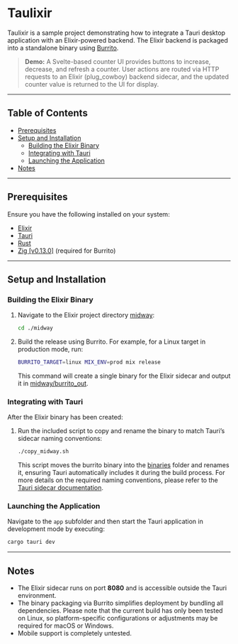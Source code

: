 # Taulixir

Taulixir is a sample project demonstrating how to integrate a Tauri desktop application with an Elixir-powered backend. The Elixir backend is packaged into a standalone binary using [Burrito](https://github.com/burrito-elixir/burrito).

> **Demo:** A Svelte-based counter UI provides buttons to increase, decrease, and refresh a counter. User actions are routed via HTTP requests to an Elixir (plug_cowboy) backend sidecar, and the updated counter value is returned to the UI for display.

---

## Table of Contents

- [Prerequisites](#prerequisites)
- [Setup and Installation](#setup-and-installation)
  - [Building the Elixir Binary](#building-the-elixir-binary)
  - [Integrating with Tauri](#integrating-with-tauri)
  - [Launching the Application](#launching-the-application)
- [Notes](#notes)

---

## Prerequisites

Ensure you have the following installed on your system:

- [Elixir](https://elixir-lang.org/install.html)
- [Tauri](https://v2.tauri.app/start/prerequisites/)
- [Rust](https://www.rust-lang.org/tools/install)
- [Zig [v0.13.0]](https://ziglang.org/download/) (required for Burrito)

---

## Setup and Installation

### Building the Elixir Binary

1. Navigate to the Elixir project directory [midway](/midway):

   ```bash
   cd ./midway
   ```

2. Build the release using Burrito. For example, for a Linux target in production mode, run:

   ```bash
   BURRITO_TARGET=linux MIX_ENV=prod mix release
   ```

   This command will create a single binary for the Elixir sidecar and output it in [midway/burrito_out](/midway/burrito_out).

### Integrating with Tauri

After the Elixir binary has been created:

1. Run the included script to copy and rename the binary to match Tauri’s sidecar naming conventions:

    ```bash
    ./copy_midway.sh
    ```

   This script moves the burrito binary into the [binaries](/binaries) folder and renames it, ensuring Tauri automatically includes it during the build process.
   For more details on the required naming conventions, please refer to the [Tauri sidecar documentation](https://v2.tauri.app/develop/sidecar/).

### Launching the Application

Navigate to the `app` subfolder and then start the Tauri application in development mode by executing:

```bash
cargo tauri dev
```

---

## Notes

- The Elixir sidecar runs on port **8080** and is accessible outside the Tauri environment.
- The binary packaging via Burrito simplifies deployment by bundling all dependencies. Please note that the current build has only been tested on Linux, so platform-specific configurations or adjustments may be required for macOS or Windows.
- Mobile support is completely untested.